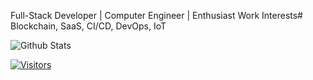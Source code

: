 Full-Stack Developer | Computer Engineer | Enthusiast
Work Interests# Blockchain, SaaS, CI/CD, DevOps, IoT 

![Github Stats](https://github-readme-stats.vercel.app/api?username=bashforger&theme=default&show_icons=true&count_private=true)

[![Visitors](https://visitor-badge.glitch.me/badge?page_id=page.id)](https://github.com/bashforger)
